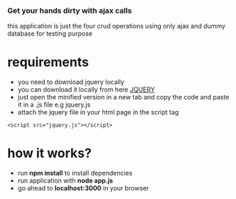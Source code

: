 ### Get your hands dirty with ajax calls

this application is just the four crud operations using only ajax and dummy database for testing purpose

# requirements

- you need to download jquery locally
- you can download it locally from here [JQUERY](https://code.jquery.com/)
- just open the minified version in a new tab and copy the code and paste it in a .js file e.g jquery.js
- attach the jquery file in your html page in the script tag

`<script src="jquery.js"></script>`

# how it works?

- run **npm install** to install dependencies
- run application with **node app.js**
- go ahead to **localhost:3000** in your browser
